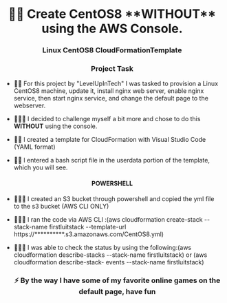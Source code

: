 <h1 align="center">🐱‍👤 Create CentOS8 **WITHOUT** using the AWS Console.</h1>
<h3 align="center">Linux CentOS8 CloudFormationTemplate</h3>
<h3 align="center">Project Task</h3>

- 🐱‍👤 For this project by "LevelUpInTech" I was tasked to provision a Linux CentOS8 machine, update it, install nginx web server, enable nginx service, then start
      nginx service, and change the default page to the webserver.

- 👨🏾‍🎓 I decided to challenge myself a bit more and chose to do this **WITHOUT** using the console.

- 🐱‍👤 I created a template for CloudFormation with Visual Studio Code  (YAML format)

- 🐱‍👤 I entered a bash script file in the userdata portion of the template, which you will see.
 
 <h4 align="center">POWERSHELL</h4>
 
- 👨🏾‍🎓 I created an S3 bucket through powershell and copied the yml file to the s3 bucket (AWS CLI ONLY)

- 👨🏾‍🎓 I ran the code via AWS CLI :(aws cloudformation create-stack --stack-name firstluitstack --template-url https://**********.s3.amazonaws.com/CentOS8.yml)

- 👨🏾‍🎓 I was able to check the status by using the following:(aws cloudformation describe-stacks --stack-name firstluitstack) or (aws cloudformation describe-stack-
     events --stack-name firstluitstack)
     
     <h3 align="center">⚡ By the way I have some of my favorite online games on the default page, have fun</h3>








